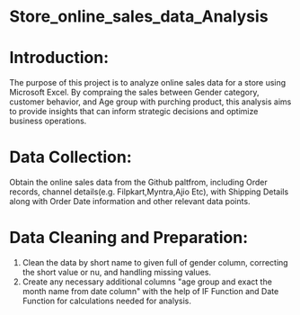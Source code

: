 # Store_online_sales_data_Analysis

# Introduction:
The purpose of this project is to analyze online sales data for a store using Microsoft Excel. By compraing the sales between Gender category, customer behavior, and Age group with purching product, this analysis aims to provide insights that can inform strategic decisions and optimize business operations.

# Data Collection:
Obtain the online sales data from the Github paltfrom, including Order records, channel details(e.g. Filpkart,Myntra,Ajio Etc), with Shipping Details along with Order Date information and other relevant data points.

# Data Cleaning and Preparation:
1. Clean the data by short name to given full of gender column, correcting the short value or nu, and handling missing values.
2. Create any necessary additional columns "age group and exact the month name from date column" with the help of IF Function and Date Function for calculations needed for analysis.

